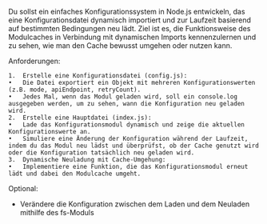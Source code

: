 Du sollst ein einfaches Konfigurationssystem in Node.js entwickeln, das eine Konfigurationsdatei dynamisch importiert und zur Laufzeit basierend auf bestimmten Bedingungen neu lädt. Ziel ist es, die Funktionsweise des Modulcaches in Verbindung mit dynamischen Imports kennenzulernen und zu sehen, wie man den Cache bewusst umgehen oder nutzen kann.

Anforderungen:

	1.	Erstelle eine Konfigurationsdatei (config.js):
	•	Die Datei exportiert ein Objekt mit mehreren Konfigurationswerten (z.B. mode, apiEndpoint, retryCount).
	•	Jedes Mal, wenn das Modul geladen wird, soll ein console.log ausgegeben werden, um zu sehen, wann die Konfiguration neu geladen wird.
	2.	Erstelle eine Hauptdatei (index.js):
	•	Lade das Konfigurationsmodul dynamisch und zeige die aktuellen Konfigurationswerte an.
	•	Simuliere eine Änderung der Konfiguration während der Laufzeit, indem du das Modul neu lädst und überprüfst, ob der Cache genutzt wird oder die Konfiguration tatsächlich neu geladen wird.
	3.	Dynamische Neuladung mit Cache-Umgehung:
	•	Implementiere eine Funktion, die das Konfigurationsmodul erneut lädt und dabei den Modulcache umgeht.

  Optional:
  - Verändere die Konfiguration zwischen dem Laden und dem Neuladen mithilfe des fs-Moduls